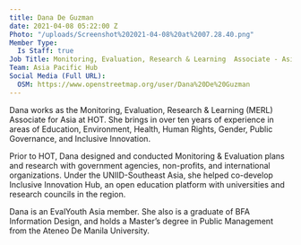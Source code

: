 ```yaml
---
title: Dana De Guzman
date: 2021-04-08 05:22:00 Z
Photo: "/uploads/Screenshot%202021-04-08%20at%2007.28.40.png"
Member Type:
  Is Staff: true
Job Title: Monitoring, Evaluation, Research & Learning  Associate - Asia Pacific
Team: Asia Pacific Hub
Social Media (Full URL):
  OSM: https://www.openstreetmap.org/user/Dana%20De%20Guzman
---
```


Dana works as the Monitoring, Evaluation, Research & Learning (MERL) Associate for Asia at HOT. She brings in over ten years of experience in areas of Education, Environment, Health, Human Rights, Gender, Public Governance, and Inclusive Innovation.

Prior to HOT, Dana designed and conducted Monitoring & Evaluation plans and research with government agencies, non-profits, and international organizations. Under the UNIID-Southeast Asia, she helped co-develop Inclusive Innovation Hub, an open education platform with universities and research councils in the region.
 
Dana is an EvalYouth Asia member. She also is a graduate of BFA Information Design, and holds a Master’s degree in Public Management from the Ateneo De Manila University.
